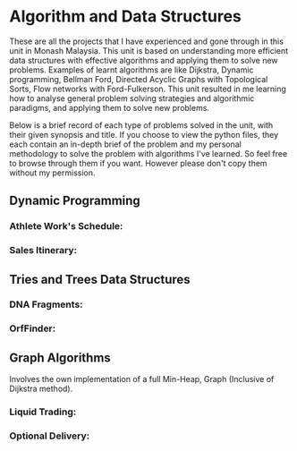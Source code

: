 # Algorithm and Data Structures

These are all the projects that I have experienced and gone through in this unit in Monash Malaysia. This unit is based on understanding more efficient data structures with effective algorithms and applying them to solve new problems. Examples of learnt algorithms are like Dijkstra, Dynamic programming, Bellman Ford, Directed Acyclic Graphs with Topological Sorts, Flow networks with Ford-Fulkerson. This unit resulted in me learning how to analyse general problem solving strategies and algorithmic paradigms, and applying them to solve new problems.

Below is a brief record of each type of problems solved in the unit, with their given synopsis and title. If you choose to view the python files, they each contain an in-depth brief of the problem and my personal methodology to solve the problem with algorithms I've learned. So feel free to browse through them if you want. However please don't copy them without my permission.

## Dynamic Programming

### Athlete Work's Schedule:

### Sales Itinerary:

## Tries and Trees Data Structures

### DNA Fragments:

### OrfFinder:

## Graph Algorithms

Involves the own implementation of a full Min-Heap, Graph (Inclusive of Dijkstra method). 

### Liquid Trading:

### Optional Delivery:


